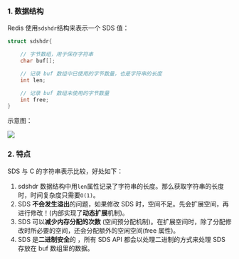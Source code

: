 ### 1. 数据结构

Redis 使用`sdshdr`结构来表示一个 SDS 值：

```c
struct sdshdr{

    // 字节数组，用于保存字符串
    char buf[];

    // 记录 buf 数组中已使用的字节数量，也是字符串的长度
    int len;

    // 记录 buf 数组未使用的字节数量
    int free;
}
```

示意图：

![](http://cnd.qiniu.lin07ux.cn/markdown/1558799609988.png)

### 2. 特点

SDS 与 C 的字符串表示比较，好处如下：

1.	sdshdr 数据结构中用`len`属性记录了字符串的长度。那么获取字符串的长度时，时间复杂度只需要`O(1)`。
2.	SDS **不会发生溢出**的问题，如果修改 SDS 时，空间不足。先会扩展空间，再进行修改！(内部实现了**动态扩展**机制)。
3.	SDS 可以**减少内存分配的次数** (空间预分配机制)。在扩展空间时，除了分配修改时所必要的空间，还会分配额外的空闲空间(free 属性)。
4.	SDS 是**二进制安全**的 ，所有 SDS API 都会以处理二进制的方式来处理 SDS 存放在 buf 数组里的数据。


